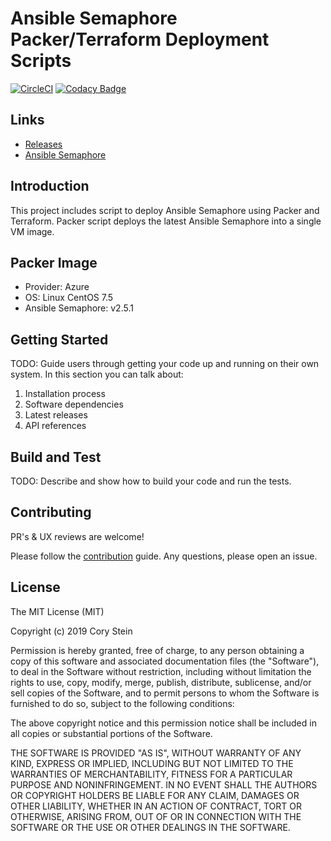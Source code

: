 # Ansible Semaphore Packer/Terraform Deployment Scripts

[![CircleCI](https://circleci.com/gh/corystein/semaphore-packer-terraform.svg?style=svg)](https://circleci.com/gh/corystein/semaphore-packer-terraform)
[![Codacy Badge](https://api.codacy.com/project/badge/Grade/2c2458413a574197b8cb1a787774761b)](https://www.codacy.com/app/corystein/semaphore-packer-terraform?utm_source=github.com&utm_medium=referral&utm_content=corystein/semaphore-packer-terraform&utm_campaign=Badge_Grade)

## Links

- [Releases](https://github.com/corystein/semaphore-packer-terraform/releases)
- [Ansible Semaphore](https://github.com/ansible-semaphore/semaphore)

## Introduction

This project includes script to deploy Ansible Semaphore using Packer and Terraform. Packer script deploys the latest Ansible Semaphore into a single VM image.

## Packer Image

- Provider: Azure
- OS: Linux CentOS 7.5
- Ansible Semaphore: v2.5.1

## Getting Started

TODO: Guide users through getting your code up and running on their own system. In this section you can talk about:

1. Installation process
2. Software dependencies
3. Latest releases
4. API references

## Build and Test

TODO: Describe and show how to build your code and run the tests.

## Contributing

PR's & UX reviews are welcome!

Please follow the [contribution](https://github.com/ansible-semaphore/semaphore/blob/develop/CONTRIBUTING.md) guide. Any questions, please open an issue.

## License

The MIT License (MIT)

Copyright (c) 2019 Cory Stein

Permission is hereby granted, free of charge, to any person obtaining a copy
of this software and associated documentation files (the "Software"), to deal
in the Software without restriction, including without limitation the rights
to use, copy, modify, merge, publish, distribute, sublicense, and/or sell
copies of the Software, and to permit persons to whom the Software is
furnished to do so, subject to the following conditions:

The above copyright notice and this permission notice shall be included in all
copies or substantial portions of the Software.

THE SOFTWARE IS PROVIDED "AS IS", WITHOUT WARRANTY OF ANY KIND, EXPRESS OR
IMPLIED, INCLUDING BUT NOT LIMITED TO THE WARRANTIES OF MERCHANTABILITY,
FITNESS FOR A PARTICULAR PURPOSE AND NONINFRINGEMENT. IN NO EVENT SHALL THE
AUTHORS OR COPYRIGHT HOLDERS BE LIABLE FOR ANY CLAIM, DAMAGES OR OTHER
LIABILITY, WHETHER IN AN ACTION OF CONTRACT, TORT OR OTHERWISE, ARISING FROM,
OUT OF OR IN CONNECTION WITH THE SOFTWARE OR THE USE OR OTHER DEALINGS IN THE
SOFTWARE.
